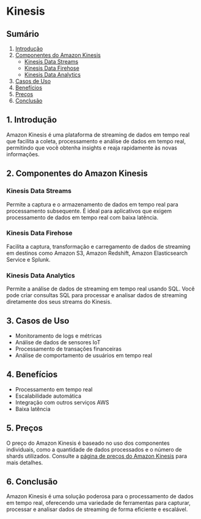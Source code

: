 # Kinesis

## Sumário
1. [Introdução](#1-introdução)
2. [Componentes do Amazon Kinesis](#2-componentes-do-amazon-kinesis)
   - [Kinesis Data Streams](#kinesis-data-streams)
   - [Kinesis Data Firehose](#kinesis-data-firehose)
   - [Kinesis Data Analytics](#kinesis-data-analytics)
3. [Casos de Uso](#3-casos-de-uso)
4. [Benefícios](#4-benefícios)
5. [Preços](#5-preços)
6. [Conclusão](#6-conclusão)

## 1. Introdução
Amazon Kinesis é uma plataforma de streaming de dados em tempo real que facilita a coleta, processamento e análise de dados em tempo real, permitindo que você obtenha insights e reaja rapidamente às novas informações.

## 2. Componentes do Amazon Kinesis
### Kinesis Data Streams
Permite a captura e o armazenamento de dados em tempo real para processamento subsequente. É ideal para aplicativos que exigem processamento de dados em tempo real com baixa latência.

### Kinesis Data Firehose
Facilita a captura, transformação e carregamento de dados de streaming em destinos como Amazon S3, Amazon Redshift, Amazon Elasticsearch Service e Splunk.

### Kinesis Data Analytics
Permite a análise de dados de streaming em tempo real usando SQL. Você pode criar consultas SQL para processar e analisar dados de streaming diretamente dos seus streams do Kinesis.

## 3. Casos de Uso
- Monitoramento de logs e métricas
- Análise de dados de sensores IoT
- Processamento de transações financeiras
- Análise de comportamento de usuários em tempo real

## 4. Benefícios
- Processamento em tempo real
- Escalabilidade automática
- Integração com outros serviços AWS
- Baixa latência

## 5. Preços
O preço do Amazon Kinesis é baseado no uso dos componentes individuais, como a quantidade de dados processados e o número de shards utilizados. Consulte a [página de preços do Amazon Kinesis](https://aws.amazon.com/kinesis/pricing/) para mais detalhes.

## 6. Conclusão
Amazon Kinesis é uma solução poderosa para o processamento de dados em tempo real, oferecendo uma variedade de ferramentas para capturar, processar e analisar dados de streaming de forma eficiente e escalável.
